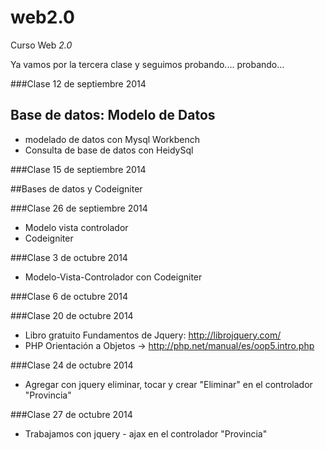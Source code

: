 web2.0
======

Curso Web *2.0*

Ya vamos por la tercera clase y seguimos probando.... probando...

###Clase 12 de septiembre 2014

## Base de datos: Modelo de Datos

* modelado de datos con Mysql Workbench
* Consulta de base de datos con HeidySql

###Clase 15 de septiembre 2014

##Bases de datos y Codeigniter

###Clase 26 de septiembre 2014

* Modelo vista controlador
* Codeigniter

###Clase 3 de octubre 2014

* Modelo-Vista-Controlador con Codeigniter

###Clase 6 de octubre 2014

###Clase 20 de octubre 2014

* Libro gratuito Fundamentos de Jquery: http://librojquery.com/
* PHP Orientación a Objetos -> http://php.net/manual/es/oop5.intro.php

###Clase 24 de octubre 2014

* Agregar con jquery eliminar, tocar y crear "Eliminar" en el controlador "Provincia"

###Clase 27 de octubre 2014

* Trabajamos con jquery - ajax en el controlador "Provincia"